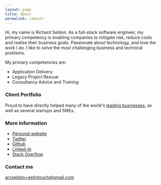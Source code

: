 ```yaml
---
layout: page
title: About
permalink: /about/
---
```



Hi, my name is Richard Seldon. As a full-stack software engineer, my primary competency is enabling companies to mitigate risk, reduce costs and realise their business goals. 
Passionate about technology, and love the work I do. I like to solve the most challenging business and technical problems. 

My primary competencies are:

* Application Delivery
* Legacy Project Rescue
* Consultancy Advice and Training


### Client Portfolio

Proud to have directly helped many of the world's [leading businesses](http://arcseldon.surge.sh/#portfolio), 
as well as several startups and SMEs.

### More Information

* [Personal website](http://arcseldon.surge.sh)
* [Twitter](https://twitter.com/arcseldon)
* [Github](https://github.com/arcseldon)
* [Linked-In](http://www.linkedin.com/in/arcseldon)
* [Stack Overflow](http://stackoverflow.com/users/1882064/arcseldon?tab=profile)

### Contact me

[arcseldon+getintouch@gmail.com](mailto:arcseldon+getintouch@gmail.com)
